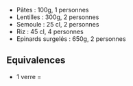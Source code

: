 - Pâtes : 100g, 1 personnes
- Lentilles : 300g, 2 personnes
- Semoule : 25 cl, 2 personnes
- Riz : 45 cl, 4 personnes
- Epinards surgelés : 650g, 2 personnes

## Equivalences

- 1 verre =
